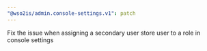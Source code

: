 ```yaml
---
"@wso2is/admin.console-settings.v1": patch
---
```


Fix the issue when assigning a secondary user store user to a role in console settings
